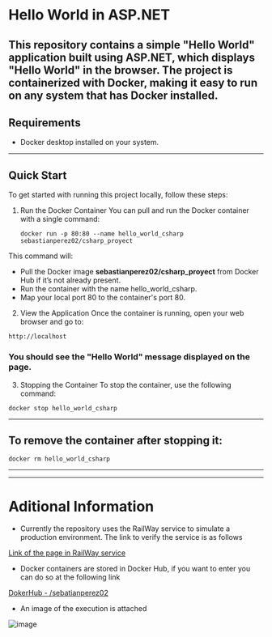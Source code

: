 

# Hello World in ASP.NET
**This repository contains a simple "Hello World" application built using ASP.NET, which displays "Hello World" in the browser. The project is containerized with Docker, making it easy to run on any system that has Docker installed.**
---
## Requirements
- Docker desktop installed on your system.

---
## Quick Start
To get started with running this project locally, follow these steps:

1. Run the Docker Container
You can pull and run the Docker container with a single command:

   ~~~
   docker run -p 80:80 --name hello_world_csharp sebastianperez02/csharp_proyect
   ~~~
This command will:

- Pull the Docker image **sebastianperez02/csharp_proyect** from Docker Hub if it’s not already present.
- Run the container with the name hello_world_csharp.
- Map your local port 80 to the container's port 80.

2. View the Application
Once the container is running, open your web browser and go to:

~~~
http://localhost
~~~
### You should see the "Hello World" message displayed on the page.

3. Stopping the Container
To stop the container, use the following command:

~~~
docker stop hello_world_csharp
~~~
---
## To remove the container after stopping it:

~~~
docker rm hello_world_csharp
~~~
---
---
# Aditional Information
   - Currently the repository uses the RailWay service to simulate a production environment. 
      The link to verify the service is as follows
     
  [Link of the page in RailWay service](https://helloworldcsharp-production-01e4.up.railway.app/)

   - Docker containers are stored in Docker Hub, if you want to enter you can do so at the following link
     
   [DokerHub - /sebatianperez02](https://hub.docker.com/?_gl=1*1fklqy0*_gcl_au*MTQxMTU2MzM4LjE3MzExMjY0Mjc.*_ga*NzMzMTc2MDUuMTcyMjMwODM5Mg..*_ga_XJWPQMJYHQ*MTczMTI5MTE1OC4xMC4xLjE3MzEyOTE0OTYuNDUuMC4w)


   - An image of the execution is attached


   ![image](https://github.com/user-attachments/assets/bd40f3c4-3369-4287-a116-7affe256e574)



